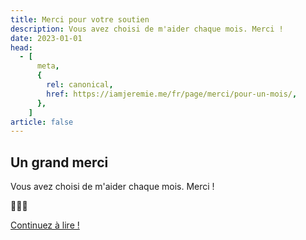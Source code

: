 ```yaml
---
title: Merci pour votre soutien
description: Vous avez choisi de m'aider chaque mois. Merci !
date: 2023-01-01
head:
  - [
      meta,
      {
        rel: canonical,
        href: https://iamjeremie.me/fr/page/merci/pour-un-mois/,
      },
    ]
article: false
---
```


## Un grand merci

Vous avez choisi de m'aider chaque mois. Merci !

💖💖💖

[Continuez à lire !](../../article)
